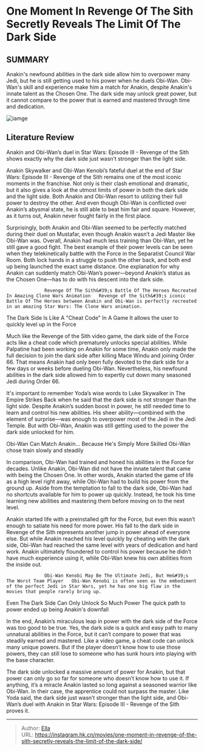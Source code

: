 # One Moment In Revenge Of The Sith Secretly Reveals The Limit Of The Dark Side


## SUMMARY 



  Anakin&#39;s newfound abilities in the dark side allow him to overpower many Jedi, but he is still getting used to his power when he duels Obi-Wan.   Obi-Wan&#39;s skill and experience make him a match for Anakin, despite Anakin&#39;s innate talent as the Chosen One.   The dark side may unlock great power, but it cannot compare to the power that is earned and mastered through time and dedication.  

![iamge](https://static1.srcdn.com/wordpress/wp-content/uploads/2024/01/star-wars-revenge-sith-dar-side-limit.JPG)

## Literature Review

Anakin and Obi-Wan’s duel in Star Wars: Episode III - Revenge of the Sith shows exactly why the dark side just wasn’t stronger than the light side.




Anakin Skywalker and Obi-Wan Kenobi’s fateful duel at the end of Star Wars: Episode III - Revenge of the Sith remains one of the most iconic moments in the franchise. Not only is their clash emotional and dramatic, but it also gives a look at the utmost limits of power in both the dark side and the light side. Both Anakin and Obi-Wan resort to utilizing their full power to destroy the other. And even though Obi-Wan is conflicted over Anakin’s abysmal state, he is still able to beat him fair and square. However, as it turns out, Anakin never fought fairly in the first place.




Surprisingly, both Anakin and Obi-Wan seemed to be perfectly matched during their duel on Mustafar, even though Anakin wasn’t a Jedi Master like Obi-Wan was. Overall, Anakin had much less training than Obi-Wan, yet he still gave a good fight. The best example of their power levels can be seen when they telekinetically battle with the Force in the Separatist Council War Room. Both lock hands in a struggle to push the other back, and both end up being launched the exact same distance. One explanation for why Anakin can suddenly match Obi-Wan’s power—beyond Anakin’s status as the Chosen One—has to do with his descent into the dark side.

                  Revenge Of The Sith&#39;s Battle Of The Heroes Recreated In Amazing Clone Wars Animation   Revenge of the Sith&#39;s iconic Battle Of The Heroes between Anakin and Obi-Wan is perfectly recreated in an amazing Star Wars: The Clone Wars animation.   


 The Dark Side Is Like A &#34;Cheat Code&#34; In A Game 
It allows the user to quickly level up in the Force
         




Much like the Revenge of the Sith video game, the dark side of the Force acts like a cheat code which prematurely unlocks special abilities. While Palpatine had been working on Anakin for some time, Anakin only made the full decision to join the dark side after killing Mace Windu and joining Order 66. That means Anakin had only been fully devoted to the dark side for a few days or weeks before dueling Obi-Wan. Nevertheless, his newfound abilities in the dark side allowed him to expertly cut down many seasoned Jedi during Order 66.

It&#39;s important to remember Yoda’s wise words to Luke Skywalker in The Empire Strikes Back when he said that the dark side is not stronger than the light side. Despite Anakin’s sudden boost in power, he still needed time to learn and control his new abilities. His sheer ability—combined with the element of surprise—was enough to overpower most of the Jedi in the Jedi Temple. But with Obi-Wan, Anakin was still getting used to the power the dark side unlocked for him.






 Obi-Wan Can Match Anakin... Because He&#39;s Simply More Skilled 
Obi-Wan chose train slowly and steadily
          

In comparison, Obi-Wan had trained and honed his abilities in the Force for decades. Unlike Anakin, Obi-Wan did not have the innate talent that came with being the Chosen One. In other words, Anakin started the game of life as a high level right away, while Obi-Wan had to build his power from the ground up. Aside from the temptation to fall to the dark side, Obi-Wan had no shortcuts available for him to power up quickly. Instead, he took his time learning new abilities and mastering them before moving on to the next level.

Anakin started life with a preinstalled gift for the Force, but even this wasn’t enough to satiate his need for more power. His fall to the dark side in Revenge of the Sith represents another jump in power ahead of everyone else. But while Anakin reached his level quickly by cheating with the dark side, Obi-Wan had reached the same level with years of dedication and hard work. Anakin ultimately floundered to control his power because he didn’t have much experience using it, while Obi-Wan knew his own abilities from the inside out.




                  Obi-Wan Kenobi May Be The Ultimate Jedi, But He&#39;s The Worst Team Player   Obi-Wan Kenobi is often seen as the embodiment of the perfect Jedi in Star Wars, yet he has one big flaw in the movies that people rarely bring up.   



 Even The Dark Side Can Only Unlock So Much Power 
The quick path to power ended up being Anakin&#39;s downfall
          

In the end, Anakin’s miraculous leap in power with the dark side of the Force was too good to be true. Yes, the dark side is a quick and easy path to many unnatural abilities in the Force, but it can’t compare to power that was steadily earned and mastered. Like a video game, a cheat code can unlock many unique powers. But if the player doesn’t know how to use those powers, they can still lose to someone who has sunk hours into playing with the base character.

The dark side unlocked a massive amount of power for Anakin, but that power can only go so far for someone who doesn’t know how to use it. If anything, it’s a miracle Anakin lasted so long against a seasoned warrior like Obi-Wan. In their case, the apprentice could not surpass the master. Like Yoda said, the dark side just wasn’t stronger than the light side, and Obi-Wan’s duel with Anakin in Star Wars: Episode III - Revenge of the Sith proves it.






---

> Author: [Ella](https://instagram.hk.cn/)  
> URL: https://instagram.hk.cn/movies/one-moment-in-revenge-of-the-sith-secretly-reveals-the-limit-of-the-dark-side/  

